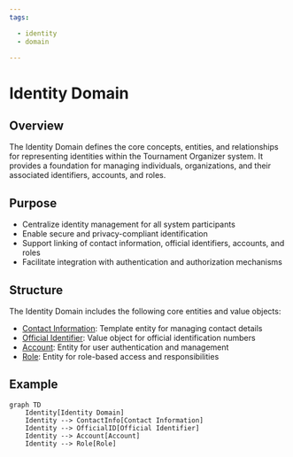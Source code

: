 ```yaml
---
tags:

  - identity
  - domain

---
```


# Identity Domain

## Overview

The Identity Domain defines the core concepts, entities, and relationships for representing identities within the Tournament Organizer system. It provides a foundation for managing individuals, organizations, and their associated identifiers, accounts, and roles.

## Purpose

- Centralize identity management for all system participants
- Enable secure and privacy-compliant identification
- Support linking of contact information, official identifiers, accounts, and roles
- Facilitate integration with authentication and authorization mechanisms

## Structure

The Identity Domain includes the following core entities and value objects:

- [Contact Information](contact_information.md): Template entity for managing contact details
- [Official Identifier](official_identifier.md): Value object for official identification numbers
- [Account](account/account.md): Entity for user authentication and management
- [Role](role/README.md): Entity for role-based access and responsibilities

## Example

```mermaid
graph TD
    Identity[Identity Domain]
    Identity --> ContactInfo[Contact Information]
    Identity --> OfficialID[Official Identifier]
    Identity --> Account[Account]
    Identity --> Role[Role]
